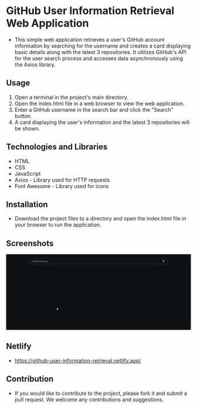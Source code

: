 # GitHub User Information Retrieval Web Application

- This simple web application retrieves a user's GitHub account information by searching for the username and creates a card displaying basic details along with the latest 3 repositories. It utilizes GitHub's API for the user search process and accesses data asynchronously using the Axios library.

## Usage

1. Open a terminal in the project's main directory.
2. Open the index.html file in a web browser to view the web application.
3. Enter a GitHub username in the search bar and click the "Search" button.
4. A card displaying the user's information and the latest 3 repositories will be shown.

## Technologies and Libraries

- HTML
- CSS
- JavaScript
- Axios - Library used for HTTP requests
- Font Awesome - Library used for icons

## Installation

- Download the project files to a directory and open the index.html file in your browser to run the application.

## Screenshots

![](/image/github-profile-card.gif)

## Netlify

- https://github-user-information-retrieval.netlify.app/

## Contribution

- If you would like to contribute to the project, please fork it and submit a pull request. We welcome any contributions and suggestions.
